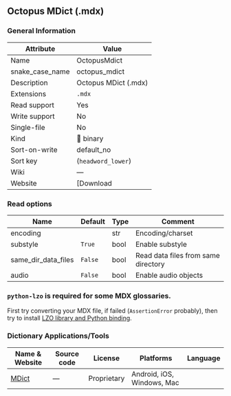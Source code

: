 Octopus MDict (.mdx)
--------------------

### General Information

| Attribute       | Value                                                                |
|-----------------|----------------------------------------------------------------------|
| Name            | OctopusMdict                                                         |
| snake_case_name | octopus_mdict                                                        |
| Description     | Octopus MDict (.mdx)                                                 |
| Extensions      | `.mdx`                                                               |
| Read support    | Yes                                                                  |
| Write support   | No                                                                   |
| Single-file     | No                                                                   |
| Kind            | 🔢 binary                                                            |
| Sort-on-write   | default_no                                                           |
| Sort key        | \(`headword_lower`\)                                                 |
| Wiki            | ―                                                                    |
| Website         | [Download | MDict.cn](https://www.mdict.cn/wp/?page_id=5325&lang=en) |

### Read options

| Name                | Default | Type | Comment                             |
|---------------------|---------|------|-------------------------------------|
| encoding            |         | str  | Encoding/charset                    |
| substyle            | `True`  | bool | Enable substyle                     |
| same_dir_data_files | `False` | bool | Read data files from same directory |
| audio               | `False` | bool | Enable audio objects                |

### `python-lzo` is required for **some** MDX glossaries.

First try converting your MDX file, if failed (`AssertionError` probably), then try to install [LZO library and Python binding](../lzo.md).

### Dictionary Applications/Tools

| Name & Website                 | Source code | License     | Platforms                  | Language |
|--------------------------------|-------------|-------------|----------------------------|----------|
| [MDict](https://www.mdict.cn/) | ―           | Proprietary | Android, iOS, Windows, Mac |          |

